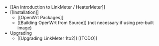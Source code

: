 * [[An Introduction to LinkMeter / HeaterMeter]]
* [[Installation]]
    * [[OpenWrt Packages]]
    * [[Building OpenWrt from Source]] (not necessary if using pre-built image)
* Upgrading
    * [[Upgrading LinkMeter 1to2]]
[[TODO]]